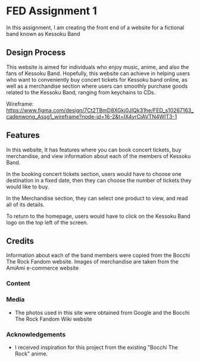 # FED Assignment 1
In this assignment, I am creating the front end of a website for a fictional band known as Kessoku Band
 
## Design Process
 
This website is aimed for individuals who enjoy music, anime, and also the fans of Kessoku Band. Hopefully, this website can achieve in helping users who want to conveniently buy concert tickets for Kessoku band online, as well as a merchandise section where users can smoothly purchase goods related to the Kessoku Band, ranging from keychains to CDs.

Wireframe: https://www.figma.com/design/7Ct2TBmD8XGkj0JlQk31he/FED_s10267163_cadenwong_Assg1_wireframe?node-id=16-2&t=IX4yrCiAVTN4WIT3-1


## Features
In this website, It has features where you can book concert tickets, buy merchandise, and view information about each of the members of Kessoku Band.

In the booking concert tickets section, users would have to choose one destination in a fixed date, then they can choose the number of tickets they would like to buy.
 
In the Merchandise section, they can select one product to view, and read all of its details.

To return to the homepage, users would have to click on the Kessoku Band logo on the top left of the screen.
## Credits
Information about each of the band members were copied from the Bocchi The Rock Fandom website. Images of merchandise are taken from the AmiAmi e-commerce website
### Content

### Media
- The photos used in this site were obtained from Google and the Bocchi The Rock Fandom Wiki website
### Acknowledgements
- I received inspiration for this project from the existing "Bocchi The Rock" anime.